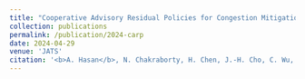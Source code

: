 ```yaml
---
title: "Cooperative Advisory Residual Policies for Congestion Mitigation"
collection: publications
permalink: /publication/2024-carp
date: 2024-04-29
venue: 'JATS'
citation: '<b>A. Hasan</b>, N. Chakraborty, H. Chen, J.-H. Cho, C. Wu, and K. Driggs-Campbell. &quot;Cooperative Advisory Residual Policies for Congestion Mitigation&quot; Under Review at <i>ACM Journal on Autonomous Transportation Systems</i>, 2024'
---
```

